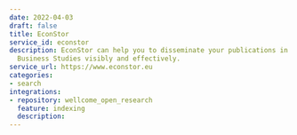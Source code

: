 ```yaml
---
date: 2022-04-03
draft: false
title: EconStor
service_id: econstor
description: EconStor can help you to disseminate your publications in Economics and
  Business Studies visibly and effectively.
service_url: https://www.econstor.eu
categories:
- search
integrations:
- repository: wellcome_open_research
  feature: indexing
  description:
---
```



